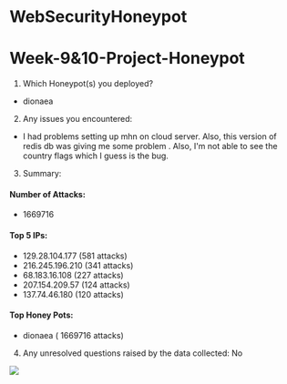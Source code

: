 # WebSecurityHoneypot


# Week-9&10-Project-Honeypot

1. Which Honeypot(s) you deployed?
* dionaea


2. Any issues you encountered:

* I had problems setting up mhn on cloud server. Also, this version of redis db was giving me some problem .
Also, I'm not able to see the country flags which I guess is the bug.


3. Summary:

#### Number of Attacks: 
- 1669716

#### Top 5 IPs:
- 129.28.104.177 (581 attacks)
- 216.245.196.210 (341 attacks)
- 68.183.16.108 (227 attacks)
- 207.154.209.57 (124 attacks)
- 137.74.46.180 (120 attacks)

#### Top Honey Pots: 
- dionaea ( 1669716 attacks)


4. Any unresolved questions raised by the data collected: No

![](https://github.com/sagunpandey123/WebSecurityHoneypot/blob/master/Screen%20Shot%202019-12-05%20at%2010.49.42%20PM.png)
